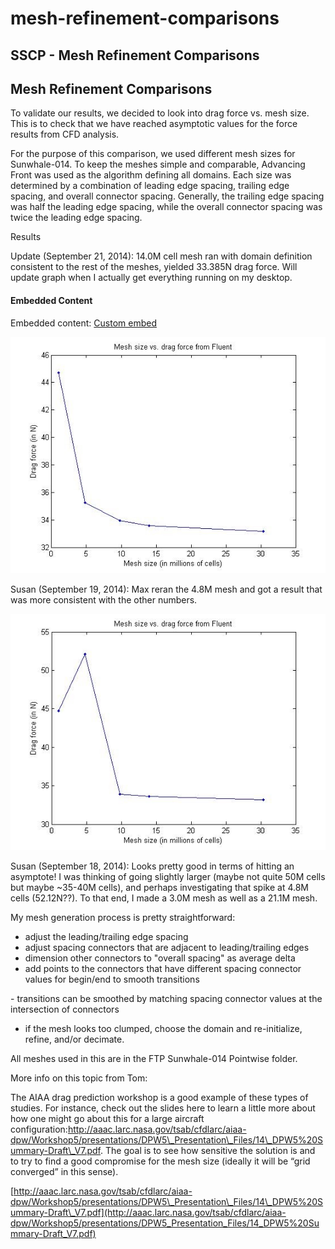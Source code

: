 # mesh-refinement-comparisons

## SSCP - Mesh Refinement Comparisons

## Mesh Refinement Comparisons

To validate our results, we decided to look into drag force vs. mesh size. This is to check that we have reached asymptotic values for the force results from CFD analysis.&#x20;

For the purpose of this comparison, we used different mesh sizes for Sunwhale-014. To keep the meshes simple and comparable, Advancing Front was used as the algorithm defining all domains. Each size was determined by a combination of leading edge spacing, trailing edge spacing, and overall connector spacing. Generally, the trailing edge spacing was half the leading edge spacing, while the overall connector spacing was twice the leading edge spacing.&#x20;

Results

Update (September 21, 2014): 14.0M cell mesh ran with domain definition consistent to the rest of the meshes, yielded 33.385N drag force. Will update graph when I actually get everything running on my desktop.

#### Embedded Content

Embedded content: [Custom embed](mesh-refinement-comparisons.md)

![](../../../../../assets/image_a330144a50.jpg)

Susan (September 19, 2014): Max reran the 4.8M mesh and got a result that was more consistent with the other numbers.&#x20;

![](../../../../../assets/image_7465c58e20.jpg)

Susan (September 18, 2014): Looks pretty good in terms of hitting an asymptote! I was thinking of going slightly larger (maybe not quite 50M cells but maybe \~35-40M cells), and perhaps investigating that spike at 4.8M cells (52.12N??). To that end, I made a 3.0M mesh as well as a 21.1M mesh.&#x20;

My mesh generation process is pretty straightforward:

* adjust the leading/trailing edge spacing
* adjust spacing connectors that are adjacent to leading/trailing edges
* dimension other connectors to "overall spacing" as average delta
* add points to the connectors that have different spacing connector values for begin/end to smooth transitions

&#x20;   \- transitions can be smoothed by matching spacing connector values at the intersection of connectors

* if the mesh looks too clumped, choose the domain and re-initialize, refine, and/or decimate.&#x20;

All meshes used in this are in the FTP Sunwhale-014 Pointwise folder.&#x20;

More info on this topic from Tom:

The AIAA drag prediction workshop is a good example of these types of studies. For instance, check out the slides here to learn a little more about how one might go about this for a large aircraft configuration:http://aaac.larc.nasa.gov/tsab/cfdlarc/aiaa-dpw/Workshop5/presentations/DPW5\_Presentation\_Files/14\_DPW5%20Summary-Draft\_V7.pdf. The goal is to see how sensitive the solution is and to try to find a good compromise for the mesh size (ideally it will be “grid converged” in this sense).

[http://aaac.larc.nasa.gov/tsab/cfdlarc/aiaa-dpw/Workshop5/presentations/DPW5\_Presentation\_Files/14\_DPW5%20Summary-Draft\_V7.pdf](http://aaac.larc.nasa.gov/tsab/cfdlarc/aiaa-dpw/Workshop5/presentations/DPW5_Presentation_Files/14_DPW5%20Summary-Draft_V7.pdf)
